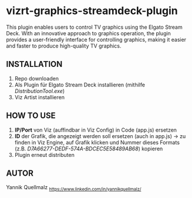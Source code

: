 # vizrt-graphics-streamdeck-plugin
This plugin enables users to control TV graphics using the Elgato Stream Deck. With an innovative approach to graphics operation, the plugin provides a user-friendly interface for controlling graphics, making it easier and faster to produce high-quality TV graphics.

## INSTALLATION
1. Repo downloaden
2. Als Plugin für Elgato Stream Deck installieren (mithilfe *DistributionTool.exe*)
3. Viz Artist installieren

## HOW TO USE
1. **IP/Port** von Viz (auffindbar in Viz Config) in Code (app.js) ersetzen
2. **ID** der Grafik, die angezeigt werden soll ersetzen (auch in app.js) -> zu finden in Viz Engine, auf Grafik klicken und Nummer dieses Formats (z.B. *D7A66277-DEDF-574A-BDCEC5E58489AB68*) kopieren
3. Plugin erneut distributen

## AUTOR
Yannik Quellmalz
<sub> https://www.linkedin.com/in/yannikquellmalz/</sub>
